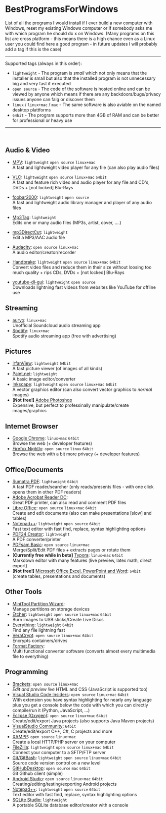 # BestProgramsForWindows

List of all the programs I would install if I ever build a new computer with Windows, reset my existing Windows computer or if somebody asks me with which program he should do x on Windows. (Many programs on this list are cross platform - this means there is a high chance even as a Linux user you could find here a good program - in future updates I will probably add a tag if this is the case)

---

Supported tags (always in this order):

* `lightweight` - The program is *small* which not only means that the installer is small but also that the installed program is not unnecessary big and very fast if executed
* `open source` - The code of the software is hosted online and can be viewed by anyone which means if there are any backdoors/bugs/privacy issues anyone can falg or discover them
* `linux` / `linux+mac` / `mac` - The same software is also aviable on the named desktop plattforms
* `64bit` - The program supports more than 4GB of RAM and can be better for professional or heavy use

---

<br>

## Audio & Video

* [MPV](https://mpv.io/installation/): `lightweight` `open source` `linux+mac`<br>A fast and lightweight video player for any file (can also play audio files)

* [VLC](https://www.videolan.org/vlc/index.html): `lightweight` `open source` `linux+mac` `64bit`<br>A fast and feature rich video and audio player for any file and CD's, DVDs + [not locked] Blu-Rays

* [foobar2000](https://www.foobar2000.org/download): `lightweight` `open source`<br>A fast and lightweight audio library manager and player of any audio files

* [Mp3Tag](https://www.mp3tag.de/en/): `lightweight`<br>Edits one or many audio files (MP3s, artist, cover, ....)

* [mp3DirectCut](http://mpesch3.de1.cc/mp3dc.html): `lightweight`<br>Edit a MP3/AAC audio file

* [Audacity](https://www.audacityteam.org/): `open source` `linux+mac`<br>A audio editor/creator/recorder

* [Handbrake](https://handbrake.fr/): `lightweight` `open source` `linux+mac` `64bit`<br>Convert video files and reduce them in their size without loosing too much quality + rips CDs, DVDs + [not locked] Blu-Rays

* [youtube-dl-gui](https://github.com/MrS0m30n3/youtube-dl-gui/releases): `lightweight` `open source`<br>Downloads lightning fast videos from websites like YouTube for offline use

## Streaming

* [auryo](http://auryo.com/): `linux+mac`<br>Unofficial Soundcloud audio streaming app
* [Spotify](https://www.spotify.com/us/): `linux+mac`<br>Spotify audio streaming app (free with advertising)

## Pictures

* [IrfanView](http://www.irfanview.com/64bit.htm): `lightweight` `64bit`<br>A fast picture viewer (of images of all kinds)
* [Paint.net](https://www.getpaint.net/): `lightweight`<br>A basic image editor/converter
* [Inkscape](https://inkscape.org/en/release/0.92.2/): `lightweight` `open source` `linux+mac` `64bit`<br>A vector graphics editor (can also convert vector graphics to *normal* images)
* **[Not free!]** [Adobe Photoshop](https://www.adobe.com/products/photoshop.html)<br>Expensive, but perfect to professinally manipulate/create images/graphics

## Internet Browser

* [Google Chrome](https://www.google.com/chrome/): `linux+mac` `64bit`<br>Browse the web (+ developer features)
* [Firefox Nightly](https://www.mozilla.org/en-US/firefox/channel/desktop/): `open source` `linux` `64bit`<br>Browse the web with a bit more privacy (+ developer features)

## Office/Documents

- [Sumatra PDF](https://www.sumatrapdfreader.org/download-free-pdf-viewer.html): `lightweight` `64bit`<br>A fast PDF reader/searcher (only reads/presents files - with one click opens them in other PDF readers)
- [Adobe Acrobat Reader DC](https://get.adobe.com/reader/):<br>Great PDF printer, can also read and comment PDF files
- [Libre Office](https://www.libreoffice.org/): `open source` `linux+mac` `64bit`<br>Create and edit documents (also can make presentations [slow] and tables)
- [Notepad++](https://notepad-plus-plus.org/): `lightweight` `open source` `64bit`<br> Fast text editor with fast find, replace, syntax highlighting options
- [PDF24 Creator](https://en.pdf24.org/pdf-creator-download.html): `lightweight`<br>A PDF converter/printer
- [PDFsam Basic](https://pdfsam.org/): `open source` `linux+mac`<br>Merge/Split/Edit PDF files + extracts pages or rotate them
- **[Currently free while in beta]** [Typora](https://typora.io/): `linux+mac` `64bit`<br>Markdown editor with many features (live preview, latex math, direct export)
- **[Not free!]** [Microsoft Office Excel, PowerPoint and Word](https://products.office.com/en-us/?WT.mc_id=OAN_en-us_MSCOM-Footer-ProductSite-Office): `64bit`<br>(create tables, presentations and documents)

## Other Tools

* [MiniTool Partition Wizard](https://www.partitionwizard.com/free-partition-manager.html):<br>Manage partitions on storage devices
* [Etcher](https://etcher.io/): `lightweight` `open source` `linux+mac` `64bit`<br>Burn images to USB sticks/Create Live Discs
* [Everything](https://www.voidtools.com/): `lightweight` `64bit`<br>Find any file lightning fast
* [VeraCrypt](https://www.veracrypt.fr/en/Downloads.html): `open source` `linux+mac` `64bit`<br>Encrypts containers/drives
* [Format Factory](http://www.pcfreetime.com/formatfactory/index.php?language=en):<br>Multi functional converter software (converts almost every multimedia file to everything)

## Programming

- [Brackets](http://brackets.io/): `open source` `linux+mac` <br>*Edit and preview live* HTML and CSS (JavaScript is supported too)
- [Visual Studio Code Insiders](https://code.visualstudio.com/insiders/): `open source` `linux+mac` `64bit`<br>With extension you have syntax highlighting for nearly any language plus you get a console below the code with which you can directly compile/run it (Python, JavaScript, ...)
- [Eclipse (Oxygen)](https://www.eclipse.org/downloads/): `open source` `linux+mac` `64bit`<br>Create/edit/export Java projects (also supports Java Maven projects)
- [VisualStudio Community](https://www.visualstudio.com/downloads/): `64bit`<br>Create/edit/export C++, C#, C projects and more
- [XAMPP](https://www.apachefriends.org/index.html): `open source` `linux+mac`<br>Create a local HTTP/PHP server on your computer
- [FileZilla](https://filezilla-project.org/): `lightweight` `open source` `linux+mac` `64bit`<br>Connect your computer to a SFTP/FTP server
- [Git/GitBash](Git/GitBash): `lightweight` `open source` `linux+mac` `64bit`<br>Source code version control on a new level
- [GitHubDesktop](https://desktop.github.com/): `open source` `mac` `64bit`<br>Git Github client (simple)
- [Android Studio](https://developer.android.com/studio/index.html): `open source`  `linux+mac` `64bit`<br>Creating/editing/testing/exporting Android projects
- [Notepad++](https://notepad-plus-plus.org/): `lightweight` `open source` `64bit`<br>Text editor with fast find, replace, syntax highlighting options
- [SQLite Studio:](https://sqlitestudio.pl/index.rvt) `lightweight`<br>A portable SQLite database editor/creator with a console